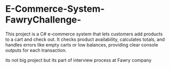 # E-Commerce-System-FawryChallenge-
This project is a C# e-commerce system that lets customers add products to a cart and check out. It checks product availability, calculates totals, and handles errors like empty carts or low balances, providing clear console outputs for each transaction.

its not big project but its part of interview process at Fawry company 

